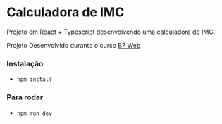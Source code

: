 # Calculadora de IMC

Projeto em React + Typescript desenvolvendo uma calculadora de IMC.

Projeto Desenvolvido durante o curso [B7 Web](https://b7web.com.br/fullstack)

### Instalação

- `npm install`

### Para rodar

- `npm run dev`